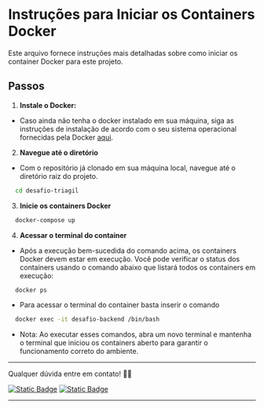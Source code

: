 # Instruções para Iniciar os Containers Docker

Este arquivo fornece instruções mais detalhadas sobre como iniciar os container Docker para este projeto.

## Passos

1. **Instale o Docker:**
  - Caso ainda não tenha o docker instalado em sua máquina, siga as instruções de instalação de acordo com o seu sistema operacional fornecidas pela Docker [aqui](https://docs.docker.com/get-docker/).

2. **Navegue até o diretório**
  - Com o repositório já clonado em sua máquina local, navegue até o diretório raiz do projeto.
  ```bash
    cd desafio-triagil
  ``` 
3.  **Inicie os containers Docker**
  ```bash
    docker-compose up
  ```
4. **Acessar o terminal do container**
  - Após a execução bem-sucedida do comando acima, os containers Docker devem estar em execução. Você pode verificar o status dos containers usando o comando abaixo que listará todos os containers em execução:
  ```bash
    docker ps
  ```
  - Para acessar o terminal do container basta inserir o comando
  ```bash
    docker exec -it desafio-backend /bin/bash
  ```
  - Nota: Ao executar esses comandos, abra um novo terminal e mantenha o terminal que iniciou os containers aberto para garantir o funcionamento correto do ambiente.

---
Qualquer dúvida entre em contato! 👋🏽



[![Static Badge](https://img.shields.io/badge/Gabriely%20Carrari-%230A66C2?logo=linkedIn&link=https%3A%2F%2Fwww.linkedin.com%2Fin%2Fgabriely-carrari%2F)](https://www.linkedin.com/in/gabriely-carrari/)
[![Static Badge](https://img.shields.io/badge/gabrielycarrari%40gmail.com-%23EA4335?logo=gmail&logoColor=white&link=mailto%3Agabrielycarrari%40gmail.com)](mailto:gabrielycarrari@gmail.com)

---
